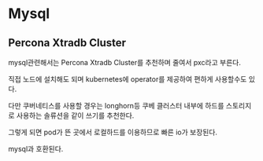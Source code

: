 # Mysql

## Percona Xtradb Cluster

mysql관련해서는 Percona Xtradb Cluster를 추천하며 줄여서 pxc라고 부른다.

직접 노드에 설치해도 되며 kubernetes에 operator를 제공하여 편하게 사용할수도 있다.

다만 쿠버네티스를 사용할 경우는 longhorn등 쿠베 클러스터 내부에 하드를 스토리지로 사용하는 솔류션을 같이 쓰기를 추천한다.

그렇게 되면 pod가 뜬 곳에서 로컬하드를 이용하므로 빠른 io가 보장된다.

mysql과 호환된다.

